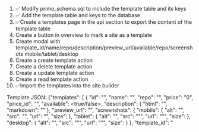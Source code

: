 1. ✅ Modify primo_schema.sql to include the template table and its keys
2. ✅ Add the template table and keys to the database
3. ✅Create a templates page in the api section to export the content of the template table
4. Create a button in overview to mark a site as a template
5. Create modal with template_id/name/repo/description/preview_url/available/repo/screenshots mobile/tablet/desktop
6. Create a create template action
7. Create a delete template action
8. Create a update template action
9. Create a read template action
10. ✅Import the templates into the site builder

Template JSON:
{"templates": [
    {
        "id": "",
        "name": "<name>",
        "repo": "<repo>",
        "price": "0",
        "price_id": "",
        "available": <true/false>,
        "description": {
            "html": "<optional template description in html>",
            "markdown": "<optional template description in mardown>"
        },
        "preview_url": "<url>",
        "screenshots": {
            "mobile": {
                "alt": "",
                "src": "<link-to-image>",
                "url": "<link-to-image>",
                "size": <size>
            },
            "tablet": {
                "alt": "",
                "src": ""<link-to-image>",
                "url": ""<link-to-image>",
                "size": <size>
            },
            "desktop": {
                "alt": "",
                "src": ""<link-to-image>",
                "url": ""<link-to-image>",
                "size": <size>
            }
        },
        "template_id": "<template id>"
    },
    ],
}

